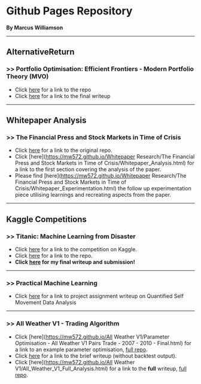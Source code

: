 # Github Pages Repository

**By Marcus Williamson**

---

## AlternativeReturn

### >> Portfolio Optimisation: Efficient Frontiers - Modern Portfolio Theory (MVO)
* Click [here](https://github.com/mw572/AlternativeReturn/tree/master/MVO) for a link to the repo
* Click [here](https://mw572.github.io/AlternativeReturn/ar_mvo_writeup.html) for a link to the final writeup

---

## Whitepaper Analysis

### >> The Financial Press and Stock Markets in Time of Crisis
* Click [here](https://github.com/mw572/financial-markets/tree/master/Whitepaper%20Research/The%20financial%20press%20and%20stock%20markets%20in%20times%20of%20crisis) for a link to the original repo.
* Click [here](https://mw572.github.io/Whitepaper Research/The Financial Press and Stock Markets in Time of Crisis/Whitepaper_Analysis.html) for a link to the first section covering the analysis of the paper. 
* Please find [here](https://mw572.github.io/Whitepaper Research/The Financial Press and Stock Markets in Time of Crisis/Whitepaper_Experimentation.html) the follow up experimentation piece utilising learnings and recreating aspects from the paper.

---

## Kaggle Competitions

### >> Titanic: Machine Learning from Disaster
* Click [here](https://www.kaggle.com/c/titanic) for a link to the competition on Kaggle.
* Click [here](https://github.com/mw572/Kaggle/tree/master/Titanic%20Survival%20Model) for a link to the repo.
* **Click [here](http://mw572.github.io/Kaggle/Titanic_Writeup.html) for my final writeup and submission!**

---

### >> Practical Machine Learning 
* Click [here](https://mw572.github.io/PracticalMachineLearning/index.html) for a link to project assignment writeup on Quantified Self Movement Data Analysis

---

### >> All Weather V1 - Trading Algorithm 
* Click [here](https://mw572.github.io/All Weather V1/Parameter Optimisation - All Weather V1 Pairs Trade - 2007 - 2010 - Final.html) for a link to an example parameter optimisation, [full repo](https://github.com/ArtificialInvestor/algo-optimisation).
* Click [here](https://mw572.github.io/All%20Weather%20V1/All%20Weather%20V1%20Brief%20Analysis.html) for a link to the brief writeup (without backtest output).
* Click [here](https://mw572.github.io/All Weather V1/All_Weather_V1_Full_Analysis.html) for a link to the **full** writeup, [full repo](https://github.com/ArtificialInvestor/portfolio-algos/tree/master/All%20Weather%20V1).


